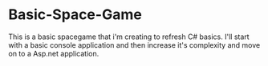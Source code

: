 # Basic-Space-Game
This is a basic spacegame that i'm creating to refresh C# basics. I'll start with a basic console application and then increase it's complexity and move on to a Asp.net application.
